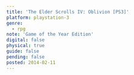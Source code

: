 ```yaml
---
title: 'The Elder Scrolls IV: Oblivion [PS3]'
platform: playstation-3
genre:
  - rpg
note: 'Game of the Year Edition'
digital: false
physical: true
guide: false
pending: false
posted: 2014-02-11
---
```

